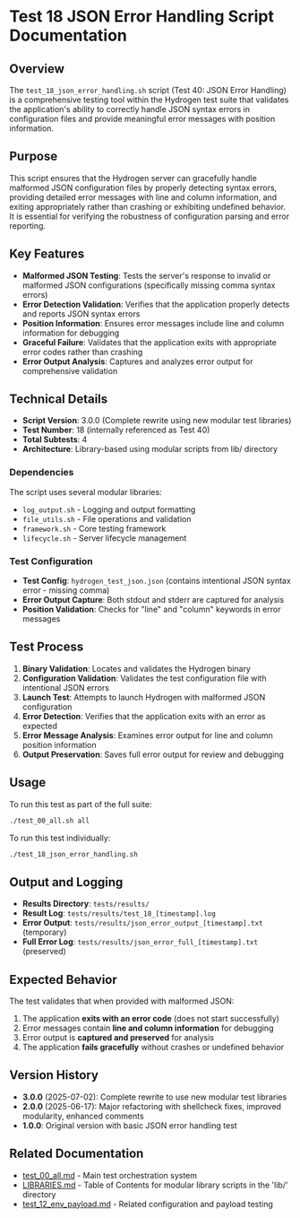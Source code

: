 # Test 18 JSON Error Handling Script Documentation

## Overview

The `test_18_json_error_handling.sh` script (Test 40: JSON Error Handling) is a comprehensive testing tool within the Hydrogen test suite that validates the application's ability to correctly handle JSON syntax errors in configuration files and provide meaningful error messages with position information.

## Purpose

This script ensures that the Hydrogen server can gracefully handle malformed JSON configuration files by properly detecting syntax errors, providing detailed error messages with line and column information, and exiting appropriately rather than crashing or exhibiting undefined behavior. It is essential for verifying the robustness of configuration parsing and error reporting.

## Key Features

- **Malformed JSON Testing**: Tests the server's response to invalid or malformed JSON configurations (specifically missing comma syntax errors)
- **Error Detection Validation**: Verifies that the application properly detects and reports JSON syntax errors
- **Position Information**: Ensures error messages include line and column information for debugging
- **Graceful Failure**: Validates that the application exits with appropriate error codes rather than crashing
- **Error Output Analysis**: Captures and analyzes error output for comprehensive validation

## Technical Details

- **Script Version**: 3.0.0 (Complete rewrite using new modular test libraries)
- **Test Number**: 18 (internally referenced as Test 40)
- **Total Subtests**: 4
- **Architecture**: Library-based using modular scripts from lib/ directory

### Dependencies

The script uses several modular libraries:

- `log_output.sh` - Logging and output formatting
- `file_utils.sh` - File operations and validation
- `framework.sh` - Core testing framework
- `lifecycle.sh` - Server lifecycle management

### Test Configuration

- **Test Config**: `hydrogen_test_json.json` (contains intentional JSON syntax error - missing comma)
- **Error Output Capture**: Both stdout and stderr are captured for analysis
- **Position Validation**: Checks for "line" and "column" keywords in error messages

## Test Process

1. **Binary Validation**: Locates and validates the Hydrogen binary
2. **Configuration Validation**: Validates the test configuration file with intentional JSON errors
3. **Launch Test**: Attempts to launch Hydrogen with malformed JSON configuration
4. **Error Detection**: Verifies that the application exits with an error as expected
5. **Error Message Analysis**: Examines error output for line and column position information
6. **Output Preservation**: Saves full error output for review and debugging

## Usage

To run this test as part of the full suite:

```bash
./test_00_all.sh all
```

To run this test individually:

```bash
./test_18_json_error_handling.sh
```

## Output and Logging

- **Results Directory**: `tests/results/`
- **Result Log**: `tests/results/test_18_[timestamp].log`
- **Error Output**: `tests/results/json_error_output_[timestamp].txt` (temporary)
- **Full Error Log**: `tests/results/json_error_full_[timestamp].txt` (preserved)

## Expected Behavior

The test validates that when provided with malformed JSON:

1. The application **exits with an error code** (does not start successfully)
2. Error messages contain **line and column information** for debugging
3. Error output is **captured and preserved** for analysis
4. The application **fails gracefully** without crashes or undefined behavior

## Version History

- **3.0.0** (2025-07-02): Complete rewrite to use new modular test libraries
- **2.0.0** (2025-06-17): Major refactoring with shellcheck fixes, improved modularity, enhanced comments
- **1.0.0**: Original version with basic JSON error handling test

## Related Documentation

- [test_00_all.md](test_00_all.md) - Main test orchestration system
- [LIBRARIES.md](LIBRARIES.md) - Table of Contents for modular library scripts in the 'lib/' directory
- [test_12_env_payload.md](test_12_env_payload.md) - Related configuration and payload testing

